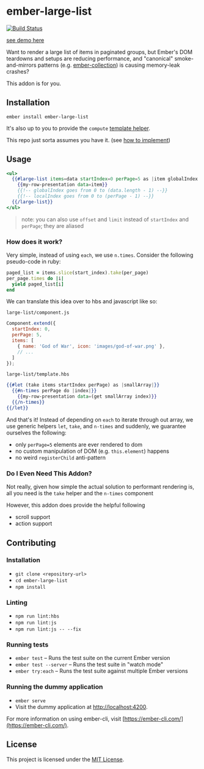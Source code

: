 ember-large-list
==============================================================================

[![Build Status](https://travis-ci.org/foxnewsnetwork/ember-large-list.svg?branch=master)](https://travis-ci.org/foxnewsnetwork/ember-large-list)

[see demo here](https://foxnewsnetwork.github.io/ember-large-list/)

Want to render a large list of items in paginated groups, but Ember's DOM teardowns and setups are reducing performance, and "canonical" smoke-and-mirrors patterns (e.g. [ember-collection](https://www.npmjs.com/package/ember-collection)) is causing memory-leak crashes?

This addon is for you.

Installation
------------------------------------------------------------------------------

```
ember install ember-large-list
```

It's also up to you to provide the `compute` [template helper](https://www.npmjs.com/package/ember-composable-helpers#compute).

This repo just sorta assumes you have it. (see [how to implement](https://github.com/DockYard/ember-composable-helpers/blob/master/addon/helpers/compute.js))

Usage
------------------------------------------------------------------------------

```hbs
<ul>
  {{#large-list items=data startIndex=0 perPage=5 as |item globalIndex localIndex|}}
    {{my-row-presentation data=item}}
    {{!-- globalIndex goes from 0 to (data.length - 1) --}}
    {{!-- localIndex goes from 0 to (perPage - 1) --}}
  {{/large-list}}
</ul>
```

>note: you can also use `offset` and `limit` instead of `startIndex` and `perPage`; they are aliased

### How does it work?

Very simple, instead of using `each`, we use `n.times`. Consider the following pseudo-code in ruby:

```ruby
paged_list = items.slice(start_index).take(per_page)
per_page.times do |i|
  yield paged_list[i]
end
```

We can translate this idea over to hbs and javascript like so:

`large-list/component.js`
```javascript
Component.extend({
  startIndex: 0,
  perPage: 5,
  items: [
    { name: 'God of War', icon: 'images/god-of-war.png' },
    // ...
  ]
});
```
`large-list/template.hbs`
```hbs
{{#let (take items startIndex perPage) as |smallArray|}}
  {{#n-times perPage do |index|}}
    {{my-row-presentation data=(get smallArray index)}}
  {{/n-times}}
{{/let}}
```

And that's it! Instead of depending on `each` to iterate through out array, we use generic helpers `let`, `take`, and `n-times` and suddenly, we guarantee ourselves the following:

- only `perPage=5` elements are ever rendered to dom
- no custom manipulation of DOM (e.g. `this.element`) happens
- no weird `registerChild` anti-pattern

### Do I Even Need This Addon?

Not really, given how simple the actual solution to performant rendering is, all you need is the `take` helper and the `n-times` component

However, this addon does provide the helpful following

- scroll support
- action support

Contributing
------------------------------------------------------------------------------

### Installation

* `git clone <repository-url>`
* `cd ember-large-list`
* `npm install`

### Linting

* `npm run lint:hbs`
* `npm run lint:js`
* `npm run lint:js -- --fix`

### Running tests

* `ember test` – Runs the test suite on the current Ember version
* `ember test --server` – Runs the test suite in "watch mode"
* `ember try:each` – Runs the test suite against multiple Ember versions

### Running the dummy application

* `ember serve`
* Visit the dummy application at [http://localhost:4200](http://localhost:4200).

For more information on using ember-cli, visit [https://ember-cli.com/](https://ember-cli.com/).

License
------------------------------------------------------------------------------

This project is licensed under the [MIT License](LICENSE.md).
